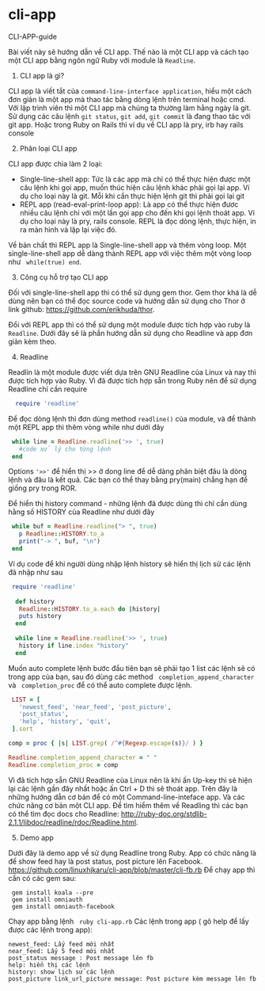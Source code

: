cli-app
=======

CLI-APP-guide

  Bài viết này sẽ hướng dẫn về CLI app. Thế nào là một CLI app và cách tạo một CLI app bằng ngôn ngữ Ruby 
với module là ```Readline```.

1. CLI app là gì?

 CLI app là viết tắt của ```command-line-interface application```, hiểu một cách đơn giản là một app mà 
 thao tác bằng dòng lệnh trên terminal hoặc cmd. Với lập trình viên thì một CLI app mà chúng ta thường làm
 hằng ngày là git. Sử dụng các câu lệnh ```git status```, ``` git add ```, ``` git commit ``` là đang thao tác
 với git app. Hoặc trong Ruby on Rails thì ví dụ về CLI app là pry, irb hay rails console
 
2. Phân loại CLI app

 CLI app được chia làm 2 loại:
  - Single-line-shell app: Tức là các app mà chỉ có thể thực hiện được một câu lệnh khi gọi app, muốn thúc hiện
  câu lệnh khác phải gọi lại app. Ví dụ cho loại này là git. Mỗi khi cần thực hiện lệnh git thì phải gọi lại git
  - REPL app (read-eval-print-loop app): Là app có thể thực hiện đươc nhiều câu lệnh chỉ với một lần gọi app cho đến
  khi gọi lệnh thoát app. Ví dụ cho loại này là pry, rails console. REPL là đọc dòng lệnh, thực hiện, in ra màn hình
  và lặp lại việc đó.
  
 Về bản chất thì REPL app là Single-line-shell app và thêm vòng loop. Một single-line-shell app dễ dàng thành REPL app với việc thêm một vòng loop như ``` while(true) end```.

3. Công cụ hỗ trợ tạo CLI app

 Đối với single-line-shell app thì có thể sử dụng gem thor. Gem thor khá là dễ dùng nên bạn có thể đọc source code và hướng dẫn sử dụng cho Thor ở link github: https://github.com/erikhuda/thor. 
 
 Đổi với REPL app thì có thể sử dụng một module được tích hợp vào ruby là ``` Readline```. Dưới đây sẽ là phần hướng dẫn sử dụng cho Readline và app đơn giản kèm theo.
 
4. Readline

 Readlin là một module được viết dựa trên GNU Readline của Linux và nay thì được tích hợp vào Ruby.
 Vì đã được tích hợp sẵn trong Ruby nên để sử dụng Readline chỉ cần require 
 ```ruby
   require 'readline'
 ```
 Để đọc dòng lệnh thì đơn dùng method ```readline()``` của module, và để thành một REPL app thì thêm vòng while như dưới đây
 ```ruby
  while line = Readline.readline('>> ', true)
    #code xử lý cho từng lệnh
  end
 ```
 Options ```'>>'``` để hiển thị >> ở dong line để dễ dàng phân biệt đâu là dòng lệnh và đâu là kết quả. Các bạn có thể thay bằng pry(main) chẳng hạn để giống pry trong ROR.
 
 Để hiển thị history command - những lệnh đã được dùng thì chỉ cần dùng hằng số HISTORY của Readline như dưới đây
 ```ruby
  while buf = Readline.readline("> ", true)
    p Readline::HISTORY.to_a
    print("-> ", buf, "\n")
  end
 ```
 Ví dụ code để khi người dùng nhập lệnh history sẽ hiển thị lịch sử các lệnh đã nhập như sau
 ```ruby
  require 'readline'
   
   def history
    Readline::HISTORY.to_a.each do |history|
    puts history
   end
   
   while line = Readline.readline('>> ', true)
    history if line.index "history"
   end
 ```
 
 Muốn auto complete lệnh bước đầu tiên bạn sẽ phải tạo 1 list các lệnh sẽ có trong app của bạn, sau đó dùng các method ``` completion_append_character``` và ``` completion_proc``` để có thể auto complete được lệnh.
 
 ```ruby
  LIST = [
    'newest_feed', 'near_feed', 'post_picture',
    'post_status',
    'help', 'history', 'quit',
  ].sort
 
 comp = proc { |s| LIST.grep( /^#{Regexp.escape(s)}/ ) }

 Readline.completion_append_character = " "
 Readline.completion_proc = comp
 ```
 Vì đã tích hợp sẵn GNU Readline của Linux nên là khi ấn Up-key thì sẽ hiện lại các lệnh gần đây nhất hoặc ấn Ctrl + D thì sẽ thoát app.
 Trên đây là những hướng dẫn cơ bản để có một Command-line-inteface app. Và các chức năng cơ bản một CLI app. Để tìm hiểm thêm về Readling thì các bạn có thể tìm đọc docs cho Readline:
 http://ruby-doc.org/stdlib-2.1.1/libdoc/readline/rdoc/Readline.html. 
 
5. Demo app

 Dưới đây là demo app về sử dụng Readline trong Ruby. App có chức năng là để show feed hay là post status, post picture lên Facebook. 
 https://github.com/linuxhjkaru/cli-app/blob/master/cli-fb.rb
 Để chạy app thì cần có các gem sau:
 ```
  gem install koala --pre
  gem install omniauth
  gem install omniauth-facebook
 ```
Chạy app bằng lệnh ``` ruby cli-app.rb```
Các lệnh trong app ( gõ help để lấy được các lệnh trong app):
 ```
 newest_feed: Lấy feed mới nhất
 near_feed: Lấy 5 feed mới nhất
 post_status message : Post message lên fb
 help: hiển thị các lệnh
 history: show lịch sử các lệnh
 post_picture link_url_picture message: Post picture kèm message lên fb
 ```
